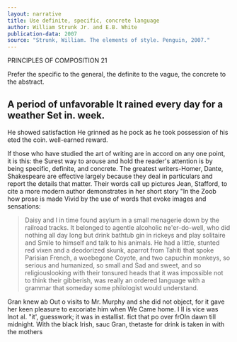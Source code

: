 ```yaml
---
layout: narrative
title: Use definite, specific, concrete language
author: William Strunk Jr. and E.B. White
publication-data: 2007
source: "Strunk, William. The elements of style. Penguin, 2007."
---
```


PRINCIPLES OF COMPOSITION       21


Prefer the specific to the general, the definite to the vague, the concrete to the abstract.

## A period of unfavorable It rained every day for a weather Set in. week.
He showed satisfaction He grinned as he pock as he took possession of his eted the coin. well-earned reward.

If those who have studied the art of writing are in accord on any one point, it is this: the Surest way to arouse and hold the reader's attention is by being specific, definite, and concrete. The greatest writers-Homer, Dante, Shakespeare are effective largely because they deal in particulars and report the details that matter. Their words call up pictures Jean, Stafford, to cite a more modern author demonstrates in her short story "In the Zoob how prose is made Vivid by the use of words that evoke images and sensations:

> Daisy and I in time found asylum in a small menagerie down by the railroad tracks. It belonged to agentle alcoholic ne'er-do-well, who did nothing all day long but drink bathtub gin in rickeys and play solitaire and Smile to himself and talk to his animals. He had a little, stunted red vixen and a deodorized skunk, aparrot from Tahiti that spoke Parisian French, a woebegone Coyote, and two capuchin monkeys, so serious and humanized, so small and Sad and sweet, and so religiouslooking with their tonsured heads that it was impossible not to think their gibberish, was really an ordered language with a grammar that someday some philologist would understand.

Gran knew ab Out o visits to Mr. Murphy and she did not object, for it gave her keen pleasure to excoriate him when We Came home. I II is vice was Inot al. "it', guesswork; it was in estallist. fict that po over frOIn dawn till midnight. With the black Irish, sauc Gran, thetaste for drink is taken in with the mothers

